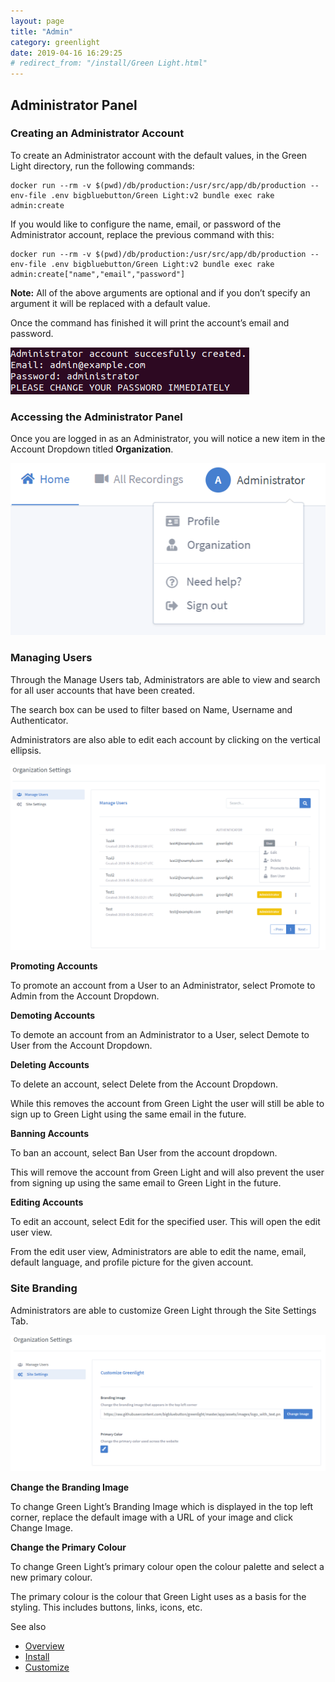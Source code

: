 ```yaml
---
layout: page
title: "Admin"
category: greenlight
date: 2019-04-16 16:29:25
# redirect_from: "/install/Green Light.html"
---
```


## Administrator Panel

### Creating an Administrator Account

To create an Administrator account with the default values, in the Green Light directory, run the following commands:
```
docker run --rm -v $(pwd)/db/production:/usr/src/app/db/production --env-file .env bigbluebutton/Green Light:v2 bundle exec rake admin:create
```

If you would like to configure the name, email, or password of the Administrator account, replace the previous command with this: 
```
docker run --rm -v $(pwd)/db/production:/usr/src/app/db/production --env-file .env bigbluebutton/Green Light:v2 bundle exec rake admin:create["name","email","password"]
```

**Note:** All of the above arguments are optional and if you don’t specify an argument it will be replaced with a default value.

Once the command has finished it will print the account’s email and password.

![Green Light Administrator Account Create](/images/Greenlight/admin_account_create.png)

### Accessing the Administrator Panel

Once you are logged in as an Administrator, you will notice a new item in the Account Dropdown titled **Organization**.

![Green Light Administrator Access](/images/Greenlight/admin_access.png)

### Managing Users

Through the Manage Users tab, Administrators are able to view and search for all user accounts that have been created. 

The search box can be used to filter based on Name, Username and Authenticator.

Administrators are also able to edit each account by clicking on the vertical ellipsis.

![Green Light Administrator Manage Users](/images/Greenlight/admin_manage_users.png)

**Promoting Accounts**

To promote an account from a User to an Administrator, select Promote to Admin from the Account Dropdown.

**Demoting Accounts**

To demote an account from an Administrator to a User, select Demote to User from the Account Dropdown.

**Deleting Accounts**

To delete an account, select Delete from the Account Dropdown. 

While this removes the account from Green Light the user will still be able to sign up to Green Light using the same email in the future.

**Banning Accounts**

To ban an account, select Ban User from the account dropdown.

This will remove the account from Green Light and will also prevent the user from signing up using the same email to Green Light in the future.

**Editing Accounts**

To edit an account, select Edit for the specified user. This will open the edit user view.

From the edit user view, Administrators are able to edit the name, email, default language, and profile picture for the given account.

### Site Branding

Administrators are able to customize Green Light through the Site Settings Tab.

![Green Light Administrator Manage Users](/images/Greenlight/admin_site_settings.png)

**Change the Branding Image**

To change Green Light’s Branding Image which is displayed in the top left corner, replace the default image with a URL of your image and click Change Image.

**Change the Primary Colour**

To change Green Light’s primary colour open the colour palette and select a new primary colour.

The primary colour is the colour that Green Light uses as a basis for the styling. This includes buttons, links, icons, etc.

See also
  * [Overview](/greenlight/gl-overview.html)
  * [Install](/greenlight/gl-install.html)
  * [Customize](/greenlight/gl-customize.html)

